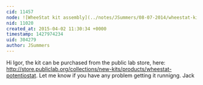```yaml
---
cid: 11457
node: ![WheeStat kit assembly](../notes/JSummers/08-07-2014/wheestat-kit-assembly)
nid: 11020
created_at: 2015-04-02 11:30:34 +0000
timestamp: 1427974234
uid: 304279
author: JSummers
---
```


Hi Igor,
the kit can be purchased from the public lab store, here: http://store.publiclab.org/collections/new-kits/products/wheestat-potentiostat.
Let me know if you have any problem getting it runnigng.
Jack